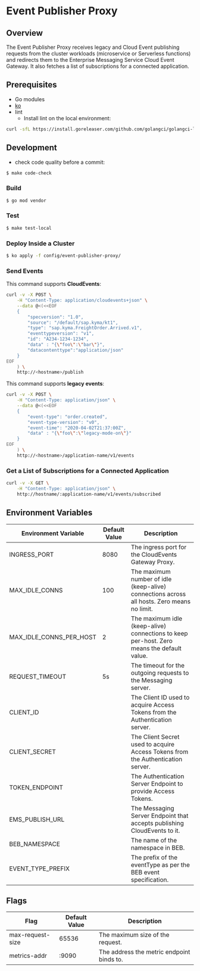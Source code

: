 # Event Publisher Proxy

## Overview

The Event Publisher Proxy receives legacy and Cloud Event publishing requests from the cluster workloads (microservice or Serverless functions) and redirects them to the Enterprise Messaging Service Cloud Event Gateway. It also fetches a list of subscriptions for a connected application.

## Prerequisites

- Go modules
- [ko](https://github.com/google/ko)
- lint
  - Install lint on the local environment:
```bash
curl -sfL https://install.goreleaser.com/github.com/golangci/golangci-lint.sh | bash -s -- -b $GOPATH/bin
```    

## Development
- check code quality before a commit:
```bash
$ make code-check
```

### Build

```bash
$ go mod vendor
```

### Test

```bash
$ make test-local
```

### Deploy Inside a Cluster

```bash
$ ko apply -f config/event-publisher-proxy/
```

### Send Events

This command supports **CloudEvents**: 
```bash
curl -v -X POST \
    -H "Content-Type: application/cloudevents+json" \
    --data @<(<<EOF
    {
        "specversion": "1.0",
        "source": "/default/sap.kyma/kt1",
        "type": "sap.kyma.FreightOrder.Arrived.v1",
        "eventtypeversion": "v1",
        "id": "A234-1234-1234",
        "data" : "{\"foo\":\"bar\"}",
        "datacontenttype":"application/json"
    }
EOF
    ) \
    http://<hostname>/publish
```

This command supports **legacy events**:
```bash
curl -v -X POST \
    -H "Content-Type: application/json" \
    --data @<(<<EOF
    {
        "event-type": "order.created",
        "event-type-version": "v0",
        "event-time": "2020-04-02T21:37:00Z",
        "data" : "{\"foo\":\"legacy-mode-on\"}"
    }
EOF
    ) \
    http://<hostname>/application-name/v1/events
```

### Get a List of Subscriptions for a Connected Application

```bash
curl -v -X GET \
    -H "Content-Type: application/json" \
    http://hostname/:application-name/v1/events/subscribed
```

## Environment Variables

| Environment Variable    | Default Value | Description                                                                                |
| ----------------------- | ------------- |------------------------------------------------------------------------------------------- |
| INGRESS_PORT            | 8080          | The ingress port for the CloudEvents Gateway Proxy.                                        |
| MAX_IDLE_CONNS          | 100           | The maximum number of idle (keep-alive) connections across all hosts. Zero means no limit. |
| MAX_IDLE_CONNS_PER_HOST | 2             | The maximum idle (keep-alive) connections to keep per-host. Zero means the default value.  |
| REQUEST_TIMEOUT         | 5s            | The timeout for the outgoing requests to the Messaging server.                             |
| CLIENT_ID               |               | The Client ID used to acquire Access Tokens from the Authentication server.                |
| CLIENT_SECRET           |               | The Client Secret used to acquire Access Tokens from the Authentication server.            |
| TOKEN_ENDPOINT          |               | The Authentication Server Endpoint to provide Access Tokens.                               |
| EMS_PUBLISH_URL         |               | The Messaging Server Endpoint that accepts publishing CloudEvents to it.                   |
| BEB_NAMESPACE           |               | The name of the namespace in BEB.                                                          |
| EVENT_TYPE_PREFIX       |               | The prefix of the eventType as per the BEB event specification.                            |

## Flags
| Flag                    | Default Value | Description                                                                                |
| ----------------------- | ------------- |------------------------------------------------------------------------------------------- |
| max-request-size        | 65536         | The maximum size of the request.                                                           |
| metrics-addr            | :9090         | The address the metric endpoint binds to.                                                  |
